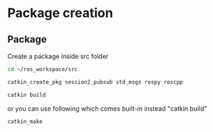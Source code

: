 # Package creation


## Package

Create a package inside src folder

```sh
cd ~/ros_workspace/src
```
```sh
catkin_create_pkg session2_pubsub std_msgs rospy roscpp
```
```sh
catkin build
```
or you can use following which comes built-in instead "catkin build"
```sh
catkin_make
```